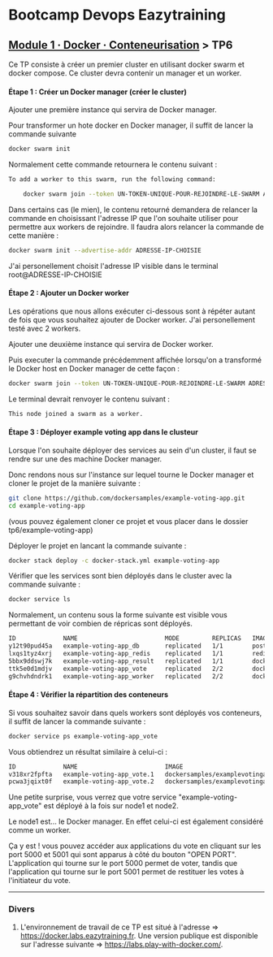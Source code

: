 # Bootcamp Devops Eazytraining

## [Module 1 · Docker · Conteneurisation](https://github.com/jeandonaldroselin/eazytraining-devops-bootcamp-docker) > TP6

Ce TP consiste à créer un premier cluster en utilisant docker swarm et docker compose.
Ce cluster devra contenir un manager et un worker.

#### Étape 1 : Créer un Docker manager (créer le cluster)

Ajouter une première instance qui servira de Docker manager.

Pour transformer un hote docker en Docker manager, il suffit de lancer la commande suivante

```bash
docker swarm init
```

Normalement cette commande retournera le contenu suivant :

```bash
To add a worker to this swarm, run the following command:

    docker swarm join --token UN-TOKEN-UNIQUE-POUR-REJOINDRE-LE-SWARM ADRESSE-IP-CHOISIE:PORT
```

Dans certains cas (le mien), le contenu retourné demandera de relancer la commande en choisissant l'adresse IP que l'on souhaite utiliser pour permettre aux workers de rejoindre. Il faudra alors relancer la commande de cette manière : 

```bash
docker swarm init --advertise-addr ADRESSE-IP-CHOISIE
```

J'ai personellement choisit l'adresse IP visible dans le terminal root@ADRESSE-IP-CHOISIE

#### Étape 2 : Ajouter un Docker worker

Les opérations que nous allons exécuter ci-dessous sont à répéter autant de fois que vous souhaitez ajouter de Docker worker. J'ai personellement testé avec 2 workers.

Ajouter une deuxième instance qui servira de Docker worker.

Puis executer la commande précédemment affichée lorsqu'on a transformé le Docker host en Docker manager de cette façon :

```bash
docker swarm join --token UN-TOKEN-UNIQUE-POUR-REJOINDRE-LE-SWARM ADRESSE-IP-CHOISIE:PORT
```

Le terminal devrait renvoyer le contenu suivant :

```bash
This node joined a swarm as a worker.
```

#### Étape 3 : Déployer example voting app dans le clusteur

Lorsque l'on souhaite déployer des services au sein d'un cluster, il faut se rendre sur une des machine Docker manager.

Donc rendons nous sur l'instance sur lequel tourne le Docker manager et cloner le projet de la manière suivante :

```bash
git clone https://github.com/dockersamples/example-voting-app.git
cd example-voting-app
```
(vous pouvez également cloner ce projet et vous placer dans le dossier tp6/example-voting-app)

Déployer le projet en lancant la commande suivante :

```bash
docker stack deploy -c docker-stack.yml example-voting-app
```

Vérifier que les services sont bien déployés dans le cluster avec la commande suivante :

```bash
docker service ls
```

Normalement, un contenu sous la forme suivante est visible vous permettant de voir combien de répricas sont déployés.

```bash
ID             NAME                        MODE         REPLICAS   IMAGE                                          PORTS
y12t90pud45a   example-voting-app_db       replicated   1/1        postgres:15-alpine                             
lxqs1tyz4xrj   example-voting-app_redis    replicated   1/1        redis:alpine                                   
5bbx9ddswj7k   example-voting-app_result   replicated   1/1        dockersamples/examplevotingapp_result:latest   *:5001->80/tcp
ttk5e0d1mdjv   example-voting-app_vote     replicated   2/2        dockersamples/examplevotingapp_vote:latest     *:5000->80/tcp
g9chvhdndrk1   example-voting-app_worker   replicated   2/2        dockersamples/examplevotingapp_worker:latest
```

#### Étape 4 : Vérifier la répartition des conteneurs

Si vous souhaitez savoir dans quels workers sont déployés vos conteneurs, il suffit de lancer la commande suivante :

```bash
docker service ps example-voting-app_vote
```

Vous obtiendrez un résultat similaire à celui-ci :

```bash
ID             NAME                        IMAGE                                        NODE      DESIRED STATE   CURRENT STATE           ERROR     PORTS
v318xr2fpfta   example-voting-app_vote.1   dockersamples/examplevotingapp_vote:latest   node2     Running         Running 8 minutes ago             
pcwa3jqixt0f   example-voting-app_vote.2   dockersamples/examplevotingapp_vote:latest   node1     Running         Running 8 minutes ago
```

Une petite surprise, vous verrez que votre service "example-voting-app_vote" est déployé à la fois sur node1 et node2.

Le node1 est... le Docker manager. En effet celui-ci est également considéré comme un worker.

Ça y est ! vous pouvez accéder aux applications du vote en cliquant sur les port 5000 et 5001 qui sont apparus à côté du bouton "OPEN PORT". L'application qui tourne sur le port 5000 permet de voter, tandis que l'application qui tourne sur le port 5001 permet de restituer les votes à l'initiateur du vote.

----

### Divers

1) L'environnement de travail de ce TP est situé à l'adresse => https://docker.labs.eazytraining.fr. Une version publique est disponible sur l'adresse suivante => https://labs.play-with-docker.com/.